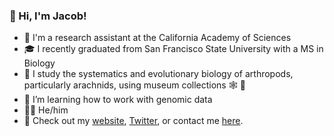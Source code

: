 ### 👋 Hi, I'm Jacob!

- 🔬 I'm a research assistant at the California Academy of Sciences
- 🎓 I recently graduated from San Francisco State University with a MS in Biology
- 🧬 I study the systematics and evolutionary biology of arthropods, particularly arachnids, using museum collections 🕸 🦂
- 🌱 I’m learning how to work with genomic data
- 🏳️‍🌈 He/him
- 💌 Check out my <a href="https://jacobgorneau.github.io/">website</a>, <a href="https://twitter.com/jacobgorneau">Twitter</a>, or contact me <a href="https://jacobgorneau.github.io/contact/">here</a>.
